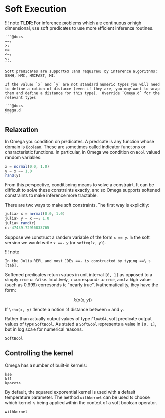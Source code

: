 # Soft Execution

!!! note
    **TLDR**: For inference problems which are continuous or high dimensional, use soft predicates to use more efficient inference routines.

    ```@docs
    ==ₛ
    >ₛ
    >=
    <=ₛ
    <ₛ
    ```

    Soft predicates are supported (and required) by inference algorithms: SSMH, HMC, HMCFAST, MI.

    If the values `x` and `y` are not standard numeric types you will need to define a notion of distance (even if they are, you may want to wrap them and define a distance for this type).  Override `Omega.d` for the relevant types

    ```@docs
    Omega.d
    ```

## Relaxation
In Omega you condition on predicates.
A predicate is any function whose domain is `Boolean`.
These are sometimes called indicator functions or characteristic functions.
In particular, in Omega we condition on `Bool` valued random variables:

```julia
x = normal(0.0, 1.0)
y = x == 1.0
rand(y)
```

From this perspective, conditioning means to solve a constraint.
It can be difficult to solve these constraints exactly, and so Omega supports softened constraints to make inference more tractable.

There are two ways to make soft constraints.  The first way is explicitly:

```julia
julia> x = normal(0.0, 1.0)
julia> y = x ==ₛ 1.0
julia> rand(y)
ϵ:-47439.72956833765
```

Suppose we construct a random variable of the form `x == y`.
In the soft version we would write `x ==ₛ y` (or `softeq(x, y)`).

!!! note

    In the Julia REPL and most IDEs ==ₛ is constructed by typing ==\_s [tab].

Softened predicates return values in unit interval `[0, 1]` as opposed to a simply `true` or `false`.
Intuitively, `1` corresponds to `true`, and a high value (such as 0.999) corresonds to "nearly true".
Mathematicallty, they have the form:

```math
k(\rho(x, y))
```

If ``\rho(x, y)`` denote a notion of distance between ``x`` and ``y``.

Rather than actually output values of type `Float64`, soft predicate output values of type `SoftBool`.
As stated a `SoftBool` represents a value in `[0, 1]`, but in log scale for numerical reasons.

```@docs
SoftBool
```

## Controlling the kernel

Omega has a number of built-in kernels:

```@docs
kse
kf1
kpareto
```

By default, the squared exponential kernel is used with a default temperature parameter.
The method `withkernel` can be used to choose which kernel is being applied within the context of a soft boolean operator.

```@docs
withkernel
```